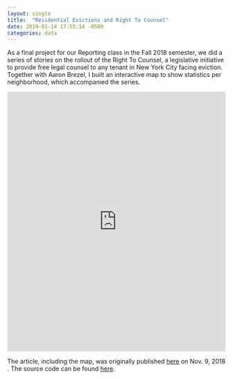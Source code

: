 ```yaml
---
layout: single
title:  "Residential Evictions and Right To Counsel"
date: 2019-01-14 17:55:14 -0500
categories: data
---
```

<style>
iframe {
  border-width: 0px;
}

</style>
As a final project for our Reporting class in the Fall 2018 semester, we did a series of stories on the rollout of the Right To Counsel, a legislative initiative to provide free legal counsel to any tenant in New York City facing eviction. Together with Aaron Brezel, I built an interactive map to show statistics per neighborhood, which accompanied the series.

<iframe src="https://willemdehaes.bitbucket.io/" width="100%" height="600px"></iframe>

The article, including the map, was originally published [here](http://theink.nyc/whats-gone-right-wrong-right-counsel/) on Nov. 9, 2018 . The source code can be found [here](https://github.com/wdehaes/marshalEvictionData).



